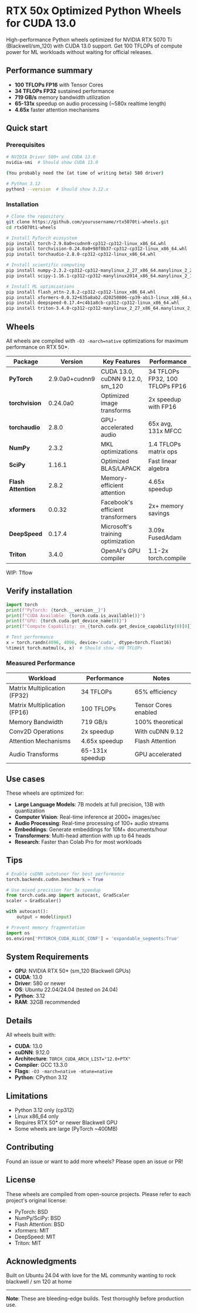 # RTX 50x Optimized Python Wheels for CUDA 13.0

High-performance Python wheels optimized for NVIDIA RTX 5070 Ti (Blackwell/sm_120) with CUDA 13.0 support. Get 100 TFLOPs of compute power for ML workloads without waiting for official releases.

## Performance summary

- **100 TFLOPs FP16** with Tensor Cores
- **34 TFLOPs FP32** sustained performance  
- **719 GB/s** memory bandwidth utilization
- **65-131x** speedup on audio processing (~580x realtime length)
- **4.65x** faster attention mechanisms

## Quick start

### Prerequisites
```bash
# NVIDIA Driver 580+ and CUDA 13.0
nvidia-smi  # Should show CUDA 13.0

(You probably need the (at time of writing beta) 580 driver)

# Python 3.12
python3 --version  # Should show 3.12.x
```

### Installation
```bash
# Clone the repository
git clone https://github.com/yourusername/rtx5070ti-wheels.git
cd rtx5070ti-wheels

# Install PyTorch ecosystem
pip install torch-2.9.0a0+cudnn9-cp312-cp312-linux_x86_64.whl
pip install torchvision-0.24.0a0+98f8b37-cp312-cp312-linux_x86_64.whl
pip install torchaudio-2.8.0-cp312-cp312-linux_x86_64.whl

# Install scientific computing
pip install numpy-2.3.2-cp312-cp312-manylinux_2_27_x86_64.manylinux_2_28_x86_64.whl
pip install scipy-1.16.1-cp312-cp312-manylinux2014_x86_64.manylinux_2_17_x86_64.whl

# Install ML optimizations
pip install flash_attn-2.8.2-cp312-cp312-linux_x86_64.whl
pip install xformers-0.0.32+635a8ab2.d20250806-cp39-abi3-linux_x86_64.whl
pip install deepspeed-0.17.4+c4b1a8cb-cp312-cp312-linux_x86_64.whl
pip install triton-3.4.0-cp312-cp312-manylinux_2_27_x86_64.manylinux_2_28_x86_64.whl
```

## Wheels

All wheels are compiled with `-O3 -march=native` optimizations for maximum performance on RTX 50*.

| Package | Version | Key Features | Performance |
|---------|---------|--------------|-------------|
| **PyTorch** | 2.9.0a0+cudnn9 | CUDA 13.0, cuDNN 9.12.0, sm_120 | 34 TFLOPs FP32, 100 TFLOPs FP16 |
| **torchvision** | 0.24.0a0 | Optimized image transforms | 2x speedup with FP16 |
| **torchaudio** | 2.8.0 | GPU-accelerated audio | 65x avg, 131x MFCC |
| **NumPy** | 2.3.2 | MKL optimizations | 1.4 TFLOPs matrix ops |
| **SciPy** | 1.16.1 | Optimized BLAS/LAPACK | Fast linear algebra |
| **Flash Attention** | 2.8.2 | Memory-efficient attention | 4.65x speedup |
| **xformers** | 0.0.32 | Facebook's efficient transformers | 2x+ memory savings |
| **DeepSpeed** | 0.17.4 | Microsoft's training optimization | 3.09x FusedAdam |
| **Triton** | 3.4.0 | OpenAI's GPU compiler | 1.1-2x torch.compile |

WIP: Tflow

## Verify installation

```python
import torch
print(f"PyTorch: {torch.__version__}")
print(f"CUDA Available: {torch.cuda.is_available()}")
print(f"GPU: {torch.cuda.get_device_name(0)}")
print(f"Compute Capability: sm_{torch.cuda.get_device_capability(0)[0]}{torch.cuda.get_device_capability(0)[1]}")

# Test performance
x = torch.randn(4096, 4096, device='cuda', dtype=torch.float16)
%timeit torch.matmul(x, x)  # Should show ~90 TFLOPs
```

### Measured Performance

| Workload | Performance | Notes |
|----------|-------------|-------|
| Matrix Multiplication (FP32) | 34 TFLOPs | 65% efficiency |
| Matrix Multiplication (FP16) | 100 TFLOPs | Tensor Cores enabled |
| Memory Bandwidth | 719 GB/s | 100% theoretical |
| Conv2D Operations | 2x speedup | With cuDNN 9.12 |
| Attention Mechanisms | 4.65x speedup | Flash Attention |
| Audio Transforms | 65-131x speedup | GPU accelerated |

## Use cases

These wheels are optimized for:
- **Large Language Models**: 7B models at full precision, 13B with quantization
- **Computer Vision**: Real-time inference at 2000+ images/sec
- **Audio Processing**: Real-time processing of 100+ audio streams
- **Embeddings**: Generate embeddings for 10M+ documents/hour
- **Transformers**: Multi-head attention with up to 64 heads
- **Research**: Faster than Colab Pro for most workloads

## Tips

```python
# Enable cuDNN autotuner for best performance
torch.backends.cudnn.benchmark = True

# Use mixed precision for 3x speedup
from torch.cuda.amp import autocast, GradScaler
scaler = GradScaler()

with autocast():
    output = model(input)

# Prevent memory fragmentation
import os
os.environ['PYTORCH_CUDA_ALLOC_CONF'] = 'expandable_segments:True'
```

## System Requirements

- **GPU**: NVIDIA RTX 50* (sm_120 Blackwell GPUs)
- **CUDA**: 13.0
- **Driver**: 580 or newer
- **OS**: Ubuntu 22.04/24.04 (tested on 24.04)
- **Python**: 3.12
- **RAM**: 32GB recommended

## Details

All wheels built with:
- **CUDA**: 13.0
- **cuDNN**: 9.12.0
- **Architecture**: `TORCH_CUDA_ARCH_LIST="12.0+PTX"`
- **Compiler**: GCC 13.3.0
- **Flags**: `-O3 -march=native -mtune=native`
- **Python**: CPython 3.12

## Limitations

- Python 3.12 only (cp312)
- Linux x86_64 only
- Requires RTX 50* or newer Blackwell GPU
- Some wheels are large (PyTorch ~400MB)

## Contributing

Found an issue or want to add more wheels? Please open an issue or PR!

## License

These wheels are compiled from open-source projects. Please refer to each project's original license:
- PyTorch: BSD
- NumPy/SciPy: BSD
- Flash Attention: BSD
- xformers: MIT
- DeepSpeed: MIT
- Triton: MIT

## Acknowledgments

Built on Ubuntu 24.04 with love for the ML community wanting to rock blackwell / sm 120 at home

---

**Note**: These are bleeding-edge builds. Test thoroughly before production use.
